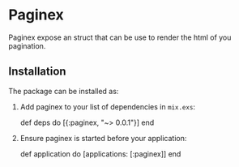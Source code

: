 # Paginex

Paginex expose an struct that can be use to render the html of you
pagination.

## Installation

The package can be installed as:

  1. Add paginex to your list of dependencies in `mix.exs`:

        def deps do
          [{:paginex, "~> 0.0.1"}]
        end

  2. Ensure paginex is started before your application:

        def application do
          [applications: [:paginex]]
        end
